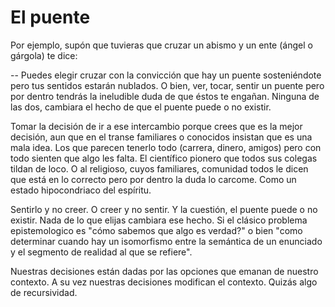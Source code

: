 # El puente

Por ejemplo, supón que tuvieras que cruzar un abismo y un ente (ángel o
gárgola) te dice:

-- Puedes elegir cruzar con la convicción que hay un puente sosteniéndote pero
tus sentidos estarán nublados. O bien, ver, tocar, sentir un puente pero por
dentro tendrás la ineludible duda de que éstos te engañan. Ninguna de las dos,
cambiara el hecho de que el puente puede o no existir.

Tomar la decisión de ir a ese intercambio porque crees que es la mejor
decisión, aun que en el transe familiares o conocidos insistan que es una mala
idea. Los que parecen tenerlo todo (carrera, dinero, amigos) pero con todo
sienten que algo les falta. El científico pionero que todos sus colegas tildan
de loco. O al religioso, cuyos familiares, comunidad todos le dicen que está en
lo correcto pero por dentro la duda lo carcome. Como un estado hipocondriaco
del espíritu.

Sentirlo y no creer. O creer y no sentir. Y la cuestión, el puente puede o no
existir. Nada de lo que elijas cambiara ese hecho. Si el clásico problema
epistemologico es "cómo sabemos que algo es verdad?" o bien "como determinar
cuando hay un isomorfismo entre la semántica de un enunciado y el segmento de
realidad al que se refiere".

Nuestras decisiones están dadas por las opciones que emanan de nuestro
contexto. A su vez nuestras decisiones modifican el contexto. Quizás algo de
recursividad.

